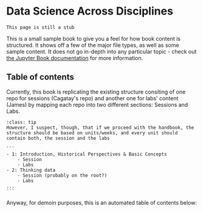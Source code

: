 # Data Science Across Disciplines

```{warning}
This page is still a stub
```

This is a small sample book to give you a feel for how book content is
structured.
It shows off a few of the major file types, as well as some sample content.
It does not go in-depth into any particular topic - check out [the Jupyter Book documentation](https://jupyterbook.org) for more information.


## Table of contents

Currently, this book is replicating the existing structure consiting of one repo for sessions (Cagatay's repo) and another one for labs' content (James) by mapping each repo into two different sections: Sessions and Labs.

`````{admonition} Proposed table of contents...
:class: tip
However, I suspect, though, that if we proceed with the handbook, the structure should be based on units/weeks, and every unit should contain both, the session and the labs

```
- 1: Introduction, Historical Perspectives & Basic Concepts
    - Session
    - Labs
- 2: Thinking data
    - Session (probably on the root?)
    - Labs
...
```
`````


Anyway, for demoin purposes, this is an automated table of contents below:

```{tableofcontents}
```





